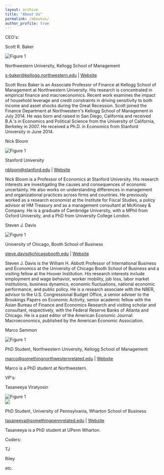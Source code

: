 ```yaml
---
layout: archive
title: "About Us"
permalink: /aboutus/
author_profile: true
---
```




CEO's: 

Scott R. Baker

![Figure 1](https://stockjumpswebsite.github.io/stockjumps/files/scott.png)


Northwestern University, Kellogg School of Management 

s-baker@kellogg.northwestern.edu | <a href="https://www.kellogg.northwestern.edu/faculty/directory/baker_scott_r.aspx">Website</a>

Scott Ross Baker is an Associate Professor of Finance at Kellogg School of Management at Northwestern University. His research is concentrated in empirical finance and macroeconomics. Recent work examines the impact of household leverage and credit constraints in driving sensitivity to both income and asset shocks during the Great Recession. Scott joined the Finance Department at Northwestern's Kellogg School of Management in July 2014. He was born and raised in San Diego, California and received B.A.'s in Economics and Political Science from the University of California, Berkeley in 2007. He received a Ph.D. in Economics from Stanford University in June 2014.  
 
Nick Bloom

![Figure 1](https://stockjumpswebsite.github.io/stockjumps/files/nick.png)

Stanford University 

nbloom@stanford.edu | <a href="http://www.stanford.edu/~nbloom/">Website</a> 

Nick Bloom is a Professor of Economics at Stanford University. His research interests are investigating the causes and consequences of economic uncertainty. He also works on understanding differences in management and organizational practices across firms and countries. He previously worked as a research economist at the Institute for Fiscal Studies, a policy advisor at HM Treasury and as a management consultant at McKinsey & Company. He is a graduate of Cambridge University, with a MPhil from Oxford University, and a PhD from University College London.  



Steven J. Davis

![Figure 1](https://stockjumpswebsite.github.io/stockjumps/files/steve.png)

University of Chicago, Booth School of Business

steve.davis@chicagobooth.edu | <a href="https://www.chicagobooth.edu/faculty/directory/d/steven-j-davis">Website</a> 

Steven J. Davis is the William H. Abbott Professor of International Business and Economics at the University of Chicago Booth School of Business and a visiting fellow at the Hoover Institution. His research interests include employment and wage behavior, worker mobility, job loss, labor market institutions, business dynamics, economic fluctuations, national economic performance, and public policy. He is a research associate with the NBER, advisor to the U.S. Congressional Budget Office, a senior adviser to the Brookings Papers on Economic Activity, senior academic fellow with the Asian Bureau of Finance and Economics Research and visiting scholar and consultant, respectively, with the Federal Reserve Banks of Atlanta and Chicago. He is a past editor of the American Economic Journal: Macroeconomics, published by the American Economic Association.


Marco Sammon

![Figure 1](https://stockjumpswebsite.github.io/stockjumps/files/marco.png)

PhD Student, Northwestern University, Kellogg School of Management

marco@somethingnorthwesternrelated.edu | <a href="http://marcosammon.com/">Website</a>

Marco is a PhD student at Northwestern.

VP's:

Tasaneeya Viratyosin

![Figure 1](https://stockjumpswebsite.github.io/stockjumps/files/tasaneeya.png) 
<br/><img src='https://stockjumpswebsite.github.io/stockjumps/files/tasaneeya.png'> 

PhD Student, University of Pennsylvania, Wharton School of Business

tasaneeya@somethingpennrelated.edu | <a href="https://www.wharton.upenn.edu/">Website</a>

Tasaneeya is a PhD student at UPenn Wharton.

Coders:

TJ

Riley

etc.

